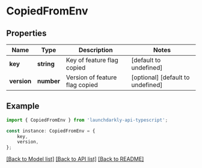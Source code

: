 # CopiedFromEnv


## Properties

Name | Type | Description | Notes
------------ | ------------- | ------------- | -------------
**key** | **string** | Key of feature flag copied | [default to undefined]
**version** | **number** | Version of feature flag copied | [optional] [default to undefined]

## Example

```typescript
import { CopiedFromEnv } from 'launchdarkly-api-typescript';

const instance: CopiedFromEnv = {
    key,
    version,
};
```

[[Back to Model list]](../README.md#documentation-for-models) [[Back to API list]](../README.md#documentation-for-api-endpoints) [[Back to README]](../README.md)
